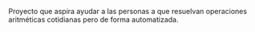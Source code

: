 Proyecto que aspira ayudar a las personas a que resuelvan operaciones aritméticas cotidianas pero de forma automatizada. 